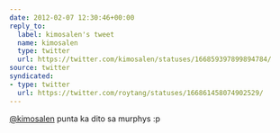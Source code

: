 ```yaml
---
date: 2012-02-07 12:30:46+00:00
reply_to:
  label: kimosalen's tweet
  name: kimosalen
  type: twitter
  url: https://twitter.com/kimosalen/statuses/166859397899894784/
source: twitter
syndicated:
- type: twitter
  url: https://twitter.com/roytang/statuses/166861458074902529/
---
```


[@kimosalen](https://twitter.com/kimosalen/) punta ka dito sa murphys :p